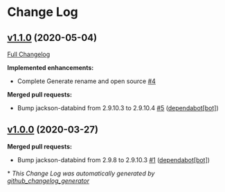 # Change Log

## [v1.1.0](https://github.com/NASA-PDS/mi-label/tree/v1.1.0) (2020-05-04)
[Full Changelog](https://github.com/NASA-PDS/mi-label/compare/v1.0.0...v1.1.0)

**Implemented enhancements:**

- Complete Generate rename and open source [\#4](https://github.com/NASA-PDS/mi-label/issues/4)

**Merged pull requests:**

- Bump jackson-databind from 2.9.10.3 to 2.9.10.4 [\#5](https://github.com/NASA-PDS/mi-label/pull/5) ([dependabot[bot]](https://github.com/apps/dependabot))

## [v1.0.0](https://github.com/NASA-PDS/mi-label/tree/v1.0.0) (2020-03-27)
**Merged pull requests:**

- Bump jackson-databind from 2.9.8 to 2.9.10.3 [\#1](https://github.com/NASA-PDS/mi-label/pull/1) ([dependabot[bot]](https://github.com/apps/dependabot))



\* *This Change Log was automatically generated by [github_changelog_generator](https://github.com/skywinder/Github-Changelog-Generator)*